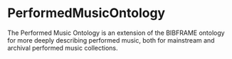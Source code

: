 # PerformedMusicOntology
The Performed Music Ontology is an extension of the BIBFRAME ontology for more deeply describing performed music, both for mainstream and archival performed music collections.


